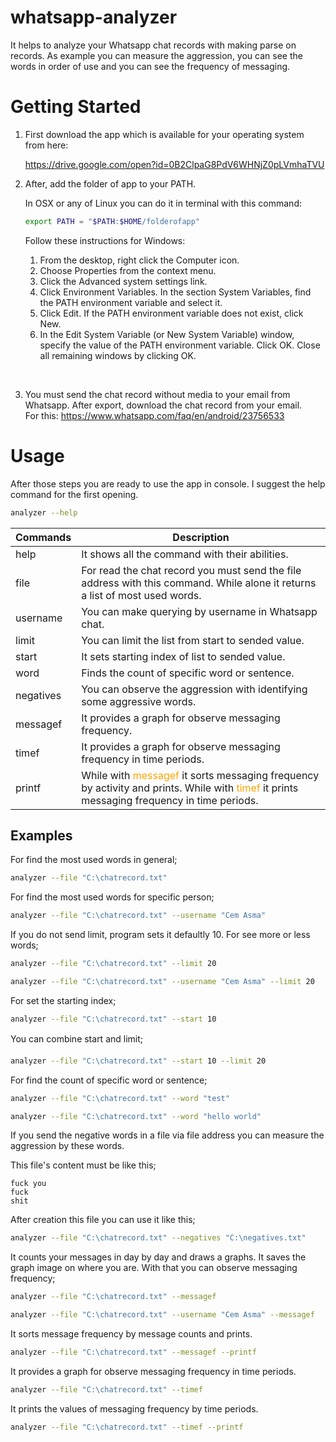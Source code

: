 # whatsapp-analyzer

It helps to analyze your Whatsapp chat records with making parse on records. As example you can measure the aggression, you can see the words in order of use and you can see the frequency of messaging.


# Getting Started

1. First download the app which is available for your operating system from here:

    https://drive.google.com/open?id=0B2ClpaG8PdV6WHNjZ0pLVmhaTVU

2. After, add the folder of app to your PATH.

    In OSX or any of Linux you can do it in terminal with this command:
    ```sh
    export PATH = "$PATH:$HOME/folderofapp"
    ```

    Follow these instructions for Windows:
    1. From the desktop, right click the Computer icon.
    2. Choose Properties from the context menu.
    3. Click the Advanced system settings link.
    4. Click Environment Variables. In the section System Variables, find the PATH environment variable and select it.
    5. Click Edit. If the PATH environment variable does not exist, click New.
    6. In the Edit System Variable (or New System Variable) window, specify the value of the PATH environment variable. Click OK. Close all remaining windows by clicking OK.

<br>

3. You must send the chat record without media to your email from Whatsapp. After export, download the chat record from your email.
<br>For this: https://www.whatsapp.com/faq/en/android/23756533

# Usage

After those steps you are ready to use the app in console. I suggest the help command for the first opening.

```sh
analyzer --help
```

| Commands  | Description                                                                |
|-----------|----------------------------------------------------------------------------|
| help      | It shows all the command with their abilities.                             |
| file      | For read the chat record you must send the file address with this command. While alone it returns a list of most used words.                                                                 |
| username  | You can make querying by username in Whatsapp chat.                        |
| limit     | You can limit the list from start to sended value.                         |
| start     | It sets starting index of list to sended value.                            |
| word      | Finds the count of specific word or sentence.                              |
| negatives | You can observe the aggression with identifying some aggressive words.     |
| messagef  | It provides a graph for observe messaging frequency.                       |
| timef     | It provides a graph for observe messaging frequency in time periods.       |
| printf    | While with <div style="color:orange;display:inline;">messagef</div> it sorts messaging frequency by activity and prints. While with <div style="color:orange;display:inline;">timef</div> it prints messaging frequency in time periods.|


## Examples
For find the most used words in general;
```sh
analyzer --file "C:\chatrecord.txt"
```

For find the most used words for specific person;
```sh
analyzer --file "C:\chatrecord.txt" --username "Cem Asma"
```

If you do not send limit, program sets it defaultly 10. For see more or less words;
```sh
analyzer --file "C:\chatrecord.txt" --limit 20
```

```sh
analyzer --file "C:\chatrecord.txt" --username "Cem Asma" --limit 20
```

For set the starting index;
```sh
analyzer --file "C:\chatrecord.txt" --start 10
```

You can combine start and limit;
```sh
analyzer --file "C:\chatrecord.txt" --start 10 --limit 20
```

For find the count of specific word or sentence;
```sh
analyzer --file "C:\chatrecord.txt" --word "test"
```

```sh
analyzer --file "C:\chatrecord.txt" --word "hello world"
```

If you send the negative words in a file via file address you can measure the aggression by these words.

This file's content must be like this;
```
fuck you
fuck
shit
```

After creation this file you can use it like this;
```sh
analyzer --file "C:\chatrecord.txt" --negatives "C:\negatives.txt"
```

It counts your messages in day  by day and draws a graphs. It saves the graph image on where you are. With that you can observe messaging frequency;
```sh
analyzer --file "C:\chatrecord.txt" --messagef
```

```sh
analyzer --file "C:\chatrecord.txt" --username "Cem Asma" --messagef
```

It sorts message frequency by message counts and prints.
```sh
analyzer --file "C:\chatrecord.txt" --messagef --printf
```

It provides a graph for observe messaging frequency in time periods.
```sh
analyzer --file "C:\chatrecord.txt" --timef
```

It prints the values of messaging frequency by time periods.
```sh
analyzer --file "C:\chatrecord.txt" --timef --printf
```
